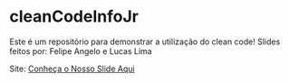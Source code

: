 # cleanCodeInfoJr
Este é um repositório para demonstrar a utilização do clean code!
Slides feitos por:
  Felipe Angelo e Lucas Lima
  
Site: [Conheça o Nosso Slide Aqui](https://epilef1177.github.io/cleanCodeInfoJr/)  
